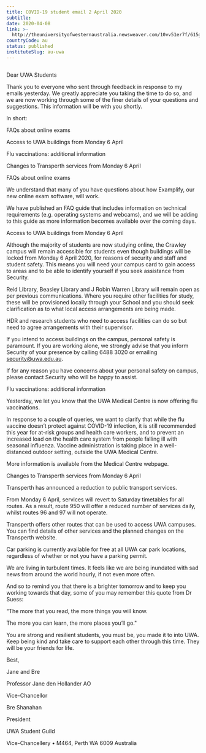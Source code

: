 ```yaml
---
title: COVID-19 student email 2 April 2020
subtitle: 
date: 2020-04-08
link: >-
  http://theuniversityofwesternaustralia.newsweaver.com/10vv51er7f/615gy4lw4vk?email=true&lang=en&a=11&p=4357668
countryCode: au
status: published
instituteSlug: au-uwa
---
```

![]()

Dear UWA Students

Thank you to everyone who sent through feedback in response to my emails yesterday. We greatly appreciate you taking the time to do so, and we are now working through some of the finer details of your questions and suggestions. This information will be with you shortly.

In short:

FAQs about online exams

Access to UWA buildings from Monday 6 April

Flu vaccinations: additional information

Changes to Transperth services from Monday 6 April

FAQs about online exams

We understand that many of you have questions about how Examplify, our new online exam software, will work.

We have published an FAQ guide that includes information on technical requirements (e.g. operating systems and webcams), and we will be adding to this guide as more information becomes available over the coming days.

Access to UWA buildings from Monday 6 April

Although the majority of students are now studying online, the Crawley campus will remain accessible for students even though buildings will be locked from Monday 6 April 2020, for reasons of security and staff and student safety. This means you will need your campus card to gain access to areas and to be able to identify yourself if you seek assistance from Security.

Reid Library, Beasley Library and J Robin Warren Library will remain open as per previous communications. Where you require other facilities for study, these will be provisioned locally through your School and you should seek clarification as to what local access arrangements are being made.

HDR and research students who need to access facilities can do so but need to agree arrangements with their supervisor.

If you intend to access buildings on the campus, personal safety is paramount. If you are working alone, we strongly advise that you inform Security of your presence by calling 6488 3020 or emailing security@uwa.edu.au.

If for any reason you have concerns about your personal safety on campus, please contact Security who will be happy to assist.

Flu vaccinations: additional information

Yesterday, we let you know that the UWA Medical Centre is now offering flu vaccinations.

In response to a couple of queries, we want to clarify that while the flu vaccine doesn’t protect against COVID-19 infection, it is still recommended this year for at-risk groups and health care workers, and to prevent an increased load on the health care system from people falling ill with seasonal influenza. Vaccine administration is taking place in a well-distanced outdoor setting, outside the UWA Medical Centre.

More information is available from the Medical Centre webpage.

Changes to Transperth services from Monday 6 April

Transperth has announced a reduction to public transport services.

From Monday 6 April, services will revert to Saturday timetables for all routes. As a result, route 950 will offer a reduced number of services daily, whilst routes 96 and 97 will not operate.

Transperth offers other routes that can be used to access UWA campuses. You can find details of other services and the planned changes on the Transperth website.

Car parking is currently available for free at all UWA car park locations, regardless of whether or not you have a parking permit.

We are living in turbulent times. It feels like we are being inundated with sad news from around the world hourly, if not even more often.

And so to remind you that there is a brighter tomorrow and to keep you working towards that day, some of you may remember this quote from Dr Suess:

“The more that you read, the more things you will know.

The more you can learn, the more places you’ll go."

You are strong and resilient students, you must be, you made it to into UWA. Keep being kind and take care to support each other through this time. They will be your friends for life.

Best,

Jane and Bre

Professor Jane den Hollander AO

Vice-Chancellor

Bre Shanahan

President

UWA Student Guild

Vice-Chancellery • M464, Perth WA 6009 Australia